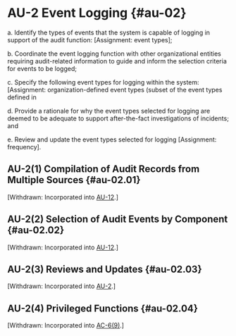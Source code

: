 # AU-2 Event Logging {#au-02}

a. Identify the types of events that the system is capable of logging in support of the audit function: [Assignment: event types];

b. Coordinate the event logging function with other organizational entities requiring audit-related information to guide and inform the selection criteria for events to be logged;

c. Specify the following event types for logging within the system: [Assignment: organization-defined event types (subset of the event types defined in 

d. Provide a rationale for why the event types selected for logging are deemed to be adequate to support after-the-fact investigations of incidents; and

e. Review and update the event types selected for logging [Assignment: frequency].

## AU-2(1) Compilation of Audit Records from Multiple Sources {#au-02.01}

[Withdrawn: Incorporated into [AU-12](../au/au-12#au-12).]

## AU-2(2) Selection of Audit Events by Component {#au-02.02}

[Withdrawn: Incorporated into [AU-12](../au/au-12#au-12).]

## AU-2(3) Reviews and Updates {#au-02.03}

[Withdrawn: Incorporated into [AU-2](../au/au-02#au-02).]

## AU-2(4) Privileged Functions {#au-02.04}

[Withdrawn: Incorporated into [AC-6(9)](../ac/ac-06#ac-06.09).]

